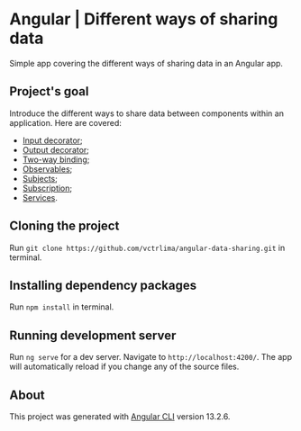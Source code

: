 # Angular | Different ways of sharing data

Simple app covering the different ways of sharing data in an Angular app.

## Project's goal

Introduce the different ways to share data between components within an application. Here are covered:
- [Input decorator](https://angular.io/api/core/Input);
- [Output decorator](https://angular.io/api/core/Output);
- [Two-way binding](https://angular.io/guide/two-way-binding);
- [Observables](https://rxjs-dev.firebaseapp.com/guide/observable);
- [Subjects](https://rxjs-dev.firebaseapp.com/guide/subject);
- [Subscription](https://rxjs-dev.firebaseapp.com/guide/subscription);
- [Services](https://angular.io/guide/architecture-services).

## Cloning the project

Run `git clone https://github.com/vctrlima/angular-data-sharing.git` in terminal.

## Installing dependency packages

Run `npm install` in terminal.

## Running development server

Run `ng serve` for a dev server. Navigate to `http://localhost:4200/`. The app will automatically reload if you change any of the source files.

## About

This project was generated with [Angular CLI](https://github.com/angular/angular-cli) version 13.2.6.
